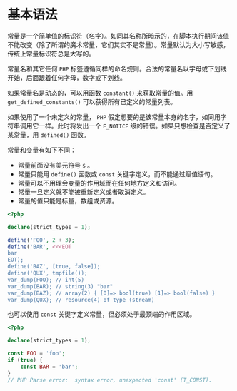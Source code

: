 # 基本语法

常量是一个简单值的标识符（名字）。如同其名称所暗示的，在脚本执行期间该值不能改变（除了所谓的魔术常量，它们其实不是常量）。常量默认为大小写敏感，传统上常量标识符总是大写的。

常量名和其它任何 `PHP` 标签遵循同样的命名规则。合法的常量名以字母或下划线开始，后面跟着任何字母，数字或下划线。

如果常量名是动态的，可以用函数 `constant()` 来获取常量的值。用 `get_defined_constants()` 可以获得所有已定义的常量列表。

如果使用了一个未定义的常量， `PHP` 假定想要的是该常量本身的名字，如同用字符串调用它一样。此时将发出一个 `E_NOTICE` 级的错误。如果只想检查是否定义了某常量，用 `defined()` 函数。

常量和变量有如下不同：

* 常量前面没有美元符号 `$` 。
* 常量只能用 `define()` 函数或 `const` 关键字定义，而不能通过赋值语句。
* 常量可以不用理会变量的作用域而在任何地方定义和访问。
* 常量一旦定义就不能被重新定义或者取消定义。
* 常量的值只能是标量，数组或资源。

```php
<?php

declare(strict_types = 1);

define('FOO', 2 + 3);
define('BAR', <<<EOT
bar
EOT);
define('BAZ', [true, false]);
define('QUX', tmpfile());
var_dump(FOO); // int(5)
var_dump(BAR); // string(3) "bar"
var_dump(BAZ); // array(2) { [0]=> bool(true) [1]=> bool(false) }
var_dump(QUX); // resource(4) of type (stream)

```

也可以使用 `const` 关键字定义常量，但必须处于最顶端的作用区域。

```php
<?php

declare(strict_types = 1);

const FOO = 'foo';
if (true) {
    const BAR = 'bar';
}
// PHP Parse error:  syntax error, unexpected 'const' (T_CONST).

```

